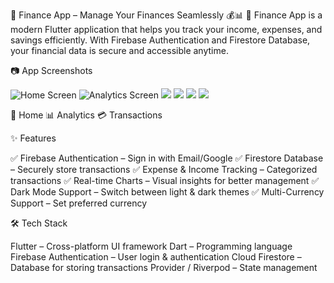 📌 Finance App – Manage Your Finances Seamlessly 💰📊
🚀 Finance App is a modern Flutter application that helps you track your income, expenses, and savings efficiently. With Firebase Authentication and Firestore Database, your financial data is secure and accessible anytime.

📷 App Screenshots

![Home Screen](Screenshots/Picture1.jpg)
![Analytics Screen](Screenshots/Picture2.jpg)
![](Screenshots/Picture4.jpg)
![](Screenshots/Picture5.jpg)
![](Screenshots/Picture6.jpg)
![](Screenshots/Picture7.jpg)

📌 Home	📊 Analytics	💳 Transactions
	
✨ Features

✅ Firebase Authentication – Sign in with Email/Google
✅ Firestore Database – Securely store transactions
✅ Expense & Income Tracking – Categorized transactions
✅ Real-time Charts – Visual insights for better management
✅ Dark Mode Support – Switch between light & dark themes
✅ Multi-Currency Support – Set preferred currency

🛠 Tech Stack

Flutter – Cross-platform UI framework
Dart – Programming language
Firebase Authentication – User login & authentication
Cloud Firestore – Database for storing transactions
Provider / Riverpod – State management

